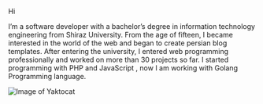 Hi

I’m a software developer with a bachelor’s degree in information technology engineering from Shiraz University.
From the age of fifteen, I became interested in the world of the web and began to create persian blog templates. After entering the university, I entered web programming professionally and worked on more than 30 projects so far.
I started programming with PHP and JavaScript , now I am working with Golang Programming language.


![Image of Yaktocat](https://octodex.github.com/images/yaktocat.png)



